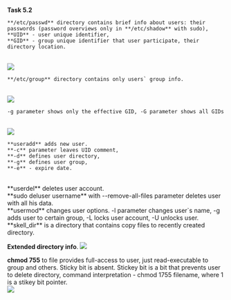 **Task 5.2**
<br>
```
**/etc/passwd** directory contains brief info about users: their passwords (password overviews only in **/etc/shadow** with sudo), 
**UID** - user unique identifier, 
**GID** - group unique identifier that user participate, their directory location. 
```
<br>
<img src="https://github.com/HighLandner/DevOps_online_Kharkiv_2021Q1/blob/master/m5/task5.2/images/passwd.png">
<br>

```
**/etc/group** directory contains only users` group info.
```
<br>
<img src="https://github.com/HighLandner/DevOps_online_Kharkiv_2021Q1/blob/master/m5/task5.2/images/group.png">
<br>

```
-g parameter shows only the effective GID, -G parameter shows all GIDs
```
<br>
<img src="https://github.com/HighLandner/DevOps_online_Kharkiv_2021Q1/blob/master/m5/task5.2/images/id.png">
<br>

```
**useradd** adds new user. 
**-c** parameter leaves UID comment, 
**-d** defines user directory, 
**-g** defines user group, 
**-e** - expire date.
```
<br>
**userdel** deletes user account.
<br>
**sudo deluser username** with --remove-all-files parameter deletes user with all his data.
<br>
**usermod** changes user options. -l parameter changes user`s name, -g adds user to certain group, -L locks user account, -U unlocks user.
<br>
**skell_dir** is a directory that contains copy files to recently created directory.
<br>

**Extended directory info**. 
<img src="https://github.com/HighLandner/DevOps_online_Kharkiv_2021Q1/blob/master/m5/task5.2/images/la.png">
<br>

**chmod 755** to file provides full-access to user, just read-executable to group and others. Sticky bit is absent. Stickey bit is a bit that prevents user to delete directory, command interpretation - chmod 1755 filename, where 1 is a stikey bit pointer.
<br>
<img src="https://github.com/HighLandner/DevOps_online_Kharkiv_2021Q1/blob/master/m5/task5.2/images/rwx.png"> 
<br>






 

